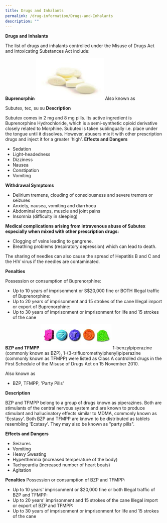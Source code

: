 ```yaml
---
title: Drugs and Inhalants
permalink: /drug-information/Drugs-and-Inhalants
description: ""
---
```




**Drugs and Inhalants**

The list of drugs and inhalants controlled under the Misuse of Drugs Act and Intoxicating Substances Act include:

**Buprenorphin**
![](/images/Buprenorphine.jpg) Also known as

Subutex, tec, su su
**Description**

Subutex comes in 2 mg and 8 mg pills. Its active ingredient is Buprenorphine Hydrochloride, which is a semi-synthetic opioid derivative closely related to Morphine.
Subutex is taken sublingually i.e. place under the tongue until it dissolves. However, abusers mix it with other prescription drugs and inject it for a greater 'high'.
**Effects and Dangers**
* Sedation
* Light-headedness
* Dizziness
* Nausea
* Constipation
* Vomiting

**Withdrawal Symptoms**
* Delirium tremens, clouding of consciousness and severe tremors or seizures
* Anxiety, nausea, vomiting and diarrhoea
* Abdominal cramps, muscle and joint pains
* Insomnia (difficulty in sleeping)

**Medical complications arising from intravenous abuse of Subutex especially when mixed with other prescription drugs:**

* Clogging of veins leading to gangrene.
* Breathing problems (respiratory depression) which can lead to death.

The sharing of needles can also cause the spread of Hepatitis B and C and the HIV virus if the needles are contaminated.

**Penalties**

Possession or consumption of Buprenorphine:

* Up to 10 years of imprisonment or S$20,000 fine or BOTH Illegal traffic of Buprenorphine:
* Up to 20 years of imprisonment and 15 strokes of the cane Illegal import or export of Buprenorphine:
* Up to 30 years of imprisonment or imprisonment for life and 15 strokes of the cane



**BZP and TFMPP**
![](/images/BZP%20and%20TFMPP.jpg)
1-benzylpiperazine (commonly known as BZP), 1-(3-trifluoromethylphenyl)piperazine (commonly known as TFMPP) were listed as Class A controlled drugs in the First Schedule of the Misuse of Drugs Act on 15 November 2010.

Also known as

* BZP, TFMPP, 'Party Pills'

**Description**

BZP and TFMPP belong to a group of drugs known as piperazines.
Both are stimulants of the central nervous system and are known to produce stimulant and hallucinatory effects similar to MDMA, commonly known as 'Ecstasy'.
Both BZP and TFMPP are known to be distributed as tablets resembling 'Ecstasy'.
They may also be known as "party pills".

**Effects and Dangers**

* Seizures
* Vomiting
* Heavy Sweating
* Hyperthermia (increased temperature of the body)
* Tachycardia (increased number of heart beats)
* Agitation

**Penalties**
Possession or consumption of BZP and TFMPP:
* Up to 10 years' imprisonment or $20,000 fine or both Illegal traffic of BZP and TFMPP:
* Up to 20 years' imprisonment and 15 strokes of the cane Illegal import or export of BZP and TFMPP:
* Up to 30 years of imprisonment or imprisonment for life and 15 strokes of the cane